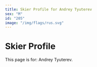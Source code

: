 ```yaml
---
title: Skier Profile for Andrey Tyuterev
sex: "M"
id: "205"
image: "/img/flags/rus.svg" 
---
```


# Skier Profile

This page is for: Andrey Tyuterev.
    